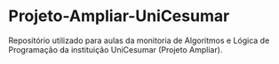 # Projeto-Ampliar-UniCesumar
Repositório utilizado para aulas da monitoria de Algoritmos e Lógica de Programação da instituição UniCesumar (Projeto Ampliar).
